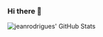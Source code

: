 ### Hi there 👋
![jeanrodrigues' GitHub Stats](https://github-readme-stats.vercel.app/api?username=jeanrodrigues&show_icons=true&hide_border=true)
<!--
**jeanrodrigues/jeanrodrigues** is a ✨ _special_ ✨ repository because its `README.md` (this file) appears on your GitHub profile.

Here are some ideas to get you started:

- 🔭 I’m currently working on ...
- 🌱 I’m currently learning ...
- 👯 I’m looking to collaborate on ...
- 🤔 I’m looking for help with ...
- 💬 Ask me about ...
- 📫 How to reach me: ...
- 😄 Pronouns: ...
- ⚡ Fun fact: ...
-->
